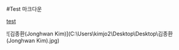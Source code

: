 #Test
마크다운

<u>test</u>

![김종환(Jonghwan Kim)](C:\Users\kimjo2\Desktop\Desktop\김종환(Jonghwan Kim).jpg)

